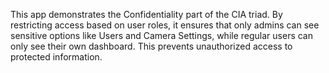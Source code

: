 This app demonstrates the Confidentiality part of the CIA triad. By restricting access based on user roles, it ensures that only admins can see sensitive options like Users and Camera Settings, while regular users can only see their own dashboard. This prevents unauthorized access to protected information.
